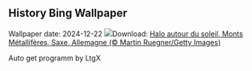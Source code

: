 ## History Bing Wallpaper
Wallpaper date: 2024-12-22
![](https://www.bing.com/th?id=OHR.SolsticeHalo_FR-CA5700741639_UHD.jpg&w=1000)Download: [Halo autour du soleil, Monts Métallifères, Saxe, Allemagne (© Martin Ruegner/Getty Images)](https://www.bing.com/th?id=OHR.SolsticeHalo_FR-CA5700741639_UHD.jpg)

Auto get programm by LtgX
